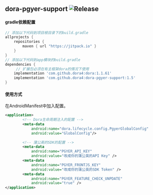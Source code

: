 dora-pgyer-support
![Release](https://jitpack.io/v/dora4/dora-pgyer-support.svg)
--------------------------------

#### gradle依赖配置

```groovy
// 添加以下代码到项目根目录下的build.gradle
allprojects {
    repositories {
        maven { url "https://jitpack.io" }
    }
}
// 添加以下代码到app模块的build.gradle
dependencies {
     // 扩展包必须在有主框架dora的情况下使用
    implementation 'com.github.dora4:dora:1.1.61'
    implementation 'com.github.dora4:dora-pgyer-support:1.5'
}
```

#### 使用方式

在AndroidManifest中加入配置。
```xml
<application>
        <!-- Dora生命周期注入的配置 -->
        <meta-data
            android:name="dora.lifecycle.config.PgyerGlobalConfig"
            android:value="GlobalConfig"/>
            
        <!-- 蒲公英的SDK的配置 -->
        <meta-data
            android:name="PGYER_API_KEY"
            android:value="改成你的蒲公英的API Key" />
        <meta-data
            android:name="PGYER_FRONTJS_KEY"
            android:value="改成你的蒲公英的SDK Token" />
        <meta-data
            android:name="PGYER_FEATURE_CHECK_UNPDATE"
            android:value="true" />
</application>

